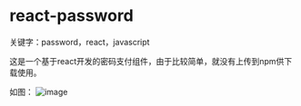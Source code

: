# react-password

关键字：password，react，javascript

这是一个基于react开发的密码支付组件，由于比较简单，就没有上传到npm供下载使用。

如图：
![image](https://github.com/chuanjing/react-password/edit/master/WechatIMG110.jpeg)
